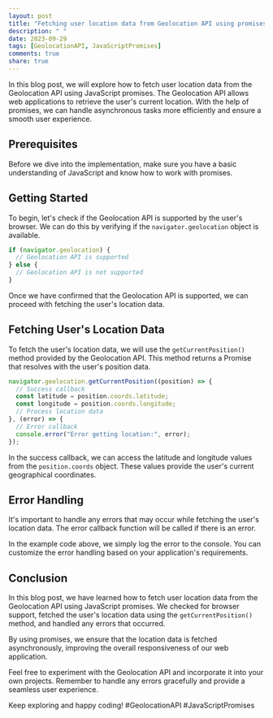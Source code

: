 ```yaml
---
layout: post
title: "Fetching user location data from Geolocation API using promises"
description: " "
date: 2023-09-29
tags: [GeolocationAPI, JavaScriptPromises]
comments: true
share: true
---
```


In this blog post, we will explore how to fetch user location data from the Geolocation API using JavaScript promises. The Geolocation API allows web applications to retrieve the user's current location. With the help of promises, we can handle asynchronous tasks more efficiently and ensure a smooth user experience.

## Prerequisites

Before we dive into the implementation, make sure you have a basic understanding of JavaScript and know how to work with promises.

## Getting Started

To begin, let's check if the Geolocation API is supported by the user's browser. We can do this by verifying if the `navigator.geolocation` object is available.

```javascript
if (navigator.geolocation) {
  // Geolocation API is supported
} else {
  // Geolocation API is not supported
}
```

Once we have confirmed that the Geolocation API is supported, we can proceed with fetching the user's location data.

## Fetching User's Location Data

To fetch the user's location data, we will use the `getCurrentPosition()` method provided by the Geolocation API. This method returns a Promise that resolves with the user's position data.

```javascript
navigator.geolocation.getCurrentPosition((position) => {
  // Success callback
  const latitude = position.coords.latitude;
  const longitude = position.coords.longitude;
  // Process location data
}, (error) => {
  // Error callback
  console.error("Error getting location:", error);
});
```

In the success callback, we can access the latitude and longitude values from the `position.coords` object. These values provide the user's current geographical coordinates.

## Error Handling

It's important to handle any errors that may occur while fetching the user's location data. The error callback function will be called if there is an error.

In the example code above, we simply log the error to the console. You can customize the error handling based on your application's requirements.

## Conclusion

In this blog post, we have learned how to fetch user location data from the Geolocation API using JavaScript promises. We checked for browser support, fetched the user's location data using the `getCurrentPosition()` method, and handled any errors that occurred.

By using promises, we ensure that the location data is fetched asynchronously, improving the overall responsiveness of our web application.

Feel free to experiment with the Geolocation API and incorporate it into your own projects. Remember to handle any errors gracefully and provide a seamless user experience.

Keep exploring and happy coding! #GeolocationAPI #JavaScriptPromises